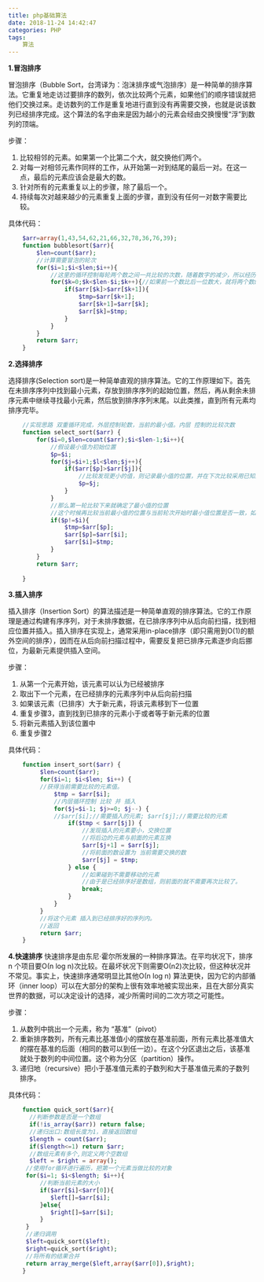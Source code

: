 ```yaml
---
title: php基础算法
date: 2018-11-24 14:42:47
categories: PHP
tags:
	算法
---
```

**1.冒泡排序**

冒泡排序（Bubble Sort，台湾译为：泡沫排序或气泡排序）是一种简单的排序算法。它重复地走访过要排序的数列，依次比较两个元素，如果他们的顺序错误就把他们交换过来。走访数列的工作是重复地进行直到没有再需要交换，也就是说该数列已经排序完成。这个算法的名字由来是因为越小的元素会经由交换慢慢“浮”到数列的顶端。
<!--more-->
步骤：

1. 比较相邻的元素。如果第一个比第二个大，就交换他们两个。
2. 对每一对相邻元素作同样的工作，从开始第一对到结尾的最后一对。在这一点，最后的元素应该会是最大的数。
3. 针对所有的元素重复以上的步骤，除了最后一个。
4. 持续每次对越来越少的元素重复上面的步骤，直到没有任何一对数字需要比较。


具体代码：
```php
    $arr=array(1,43,54,62,21,66,32,78,36,76,39);
    function bubblesort($arr){
    	$len=count($arr);
    	//计算需要冒泡的轮次
    	for($i=1;$i<$len;$i++){
    		//这里的循环控制每轮两个数之间一共比较的次数，随着数字的减少，所以经历的轮数越多比较的次数越少
    		for($k=0;$k<$len-$i;$k++){//如果前一个数比后一位数大，就将两个数的位置互换，那么第一轮两两比较下来就能确定最大数了，以此类推
    			if($arr[$k]>$arr[$k+1]){
    				$tmp=$arr[$k+1];
    				$arr[$k+1]=$arr[$k];
    				$arr[$k]=$tmp;
    			}
    		}
    	}
    	return $arr;
    }
```
**2.选择排序**

选择排序(Selection sort)是一种简单直观的排序算法。它的工作原理如下。首先在未排序序列中找到最小元素，存放到排序序列的起始位置，然后，再从剩余未排序元素中继续寻找最小元素，然后放到排序序列末尾。以此类推，直到所有元素均排序完毕。
```php
    //实现思路 双重循环完成，外层控制轮数，当前的最小值。内层 控制的比较次数
    function select_sort($arr) {
    	for($i=0,$len=count($arr);$i<$len-1;$i++){
    		//假设最小值为初始位置
    		$p=$i;
    		for($j=$i+1;$l<$len;$j++){
    			if($arr[$p]>$arr[$j]){
    				//比较发现更小的值，则记录最小值的位置，并在下次比较采用已知的最小值进行比较
    				$p=$j;
    			}
    		}
    		//那么第一轮比较下来就确定了最小值的位置
    		//这个时候再比较当前最小值的位置与当前轮次开始时最小值位置是否一致，如果不一致，则将两值的位置交换
    		if($p!=$i){
    			$tmp=$arr[$p];
    			$arr[$p]=$arr[$i];
    			$arr[$i]=$tmp;
    		}
    	}
    	return $arr;
    
    }
```
**3.插入排序**

插入排序（Insertion Sort）的算法描述是一种简单直观的排序算法。它的工作原理是通过构建有序序列，对于未排序数据，在已排序序列中从后向前扫描，找到相应位置并插入。插入排序在实现上，通常采用in-place排序（即只需用到O(1)的额外空间的排序），因而在从后向前扫描过程中，需要反复把已排序元素逐步向后挪位，为最新元素提供插入空间。

步骤：

1. 从第一个元素开始，该元素可以认为已经被排序
2. 取出下一个元素，在已经排序的元素序列中从后向前扫描
3. 如果该元素（已排序）大于新元素，将该元素移到下一位置
4. 重复步骤3，直到找到已排序的元素小于或者等于新元素的位置
5. 将新元素插入到该位置中
6. 重复步骤2

具体代码：
```php
    function insert_sort($arr) {
    	 $len=count($arr);
    	 for($i=1; $i<$len; $i++) {
    	 //获得当前需要比较的元素值。
    		 $tmp = $arr[$i];
    		 //内层循环控制 比较 并 插入
    		 for($j=$i-1; $j>=0; $j--) {
    		 //$arr[$i];//需要插入的元素; $arr[$j];//需要比较的元素
    			 if($tmp < $arr[$j]) {
    				 //发现插入的元素要小，交换位置
    				 //将后边的元素与前面的元素互换
    				 $arr[$j+1] = $arr[$j];
    				 //将前面的数设置为 当前需要交换的数
    				 $arr[$j] = $tmp;
    			 } else {
    				 //如果碰到不需要移动的元素
    				 //由于是已经排序好是数组，则前面的就不需要再次比较了。
    				 break;
    			 }
    		 }
    	 }
    	 //将这个元素 插入到已经排序好的序列内。
    	 //返回
    	 return $arr;
    }
```
**4.快速排序**
快速排序是由东尼·霍尔所发展的一种排序算法。在平均状况下，排序 n 个项目要Ο(n log n)次比较。在最坏状况下则需要Ο(n2)次比较，但这种状况并不常见。事实上，快速排序通常明显比其他Ο(n log n) 算法更快，因为它的内部循环（inner loop）可以在大部分的架构上很有效率地被实现出来，且在大部分真实世界的数据，可以决定设计的选择，减少所需时间的二次方项之可能性。

步骤：
1. 从数列中挑出一个元素，称为 “基准”（pivot）
2. 重新排序数列，所有元素比基准值小的摆放在基准前面，所有元素比基准值大的摆在基准的后面（相同的数可以到任一边）。在这个分区退出之后，该基准就处于数列的中间位置。这个称为分区（partition）操作。
3. 递归地（recursive）把小于基准值元素的子数列和大于基准值元素的子数列排序。

具体代码：
```php
    function quick_sort($arr){
      //判断参数是否是一个数组
      if(!is_array($arr)) return false;
      //递归出口:数组长度为1，直接返回数组
      $length = count($arr);
      if($length<=1) return $arr;
      //数组元素有多个,则定义两个空数组
      $left = $right = array();
     //使用for循环进行遍历，把第一个元素当做比较的对象
     for($i=1; $i<$length; $i++){
    	 //判断当前元素的大小
    	 if($arr[$i]<$arr[0]){
    	 	$left[]=$arr[$i];
    	 }else{
    	 	$right[]=$arr[$i];
    	 }
     }
     //递归调用
     $left=quick_sort($left);
     $right=quick_sort($right);
     //将所有的结果合并
     return array_merge($left,array($arr[0]),$right);
    }
```

